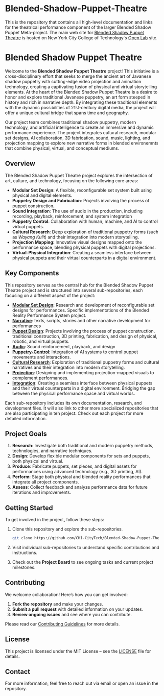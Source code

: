 # Blended-Shadow-Puppet-Theatre
This is the repository that contains all high-level documentation and links for the theatrical performance component of the larger Blended Shadow Puppet Meta-project.
The main web site for [Blended Shadow Puppet Theatre](https://openlab.citytech.cuny.edu/wayang2024/) is hosted on New York City College of Technology's [Open Lab](https://openlab.citytech.cuny.edu/) site.

# Blended Shadow Puppet Theatre

Welcome to the **Blended Shadow Puppet Theatre** project! This initiative is a cross-disciplinary effort that seeks to merge the ancient art of Javanese shadow puppetry with cutting-edge video projection and animation technology, creating a captivating fusion of physical and virtual storytelling elements. At the heart of the Blended Shadow Puppet Theatre is a desire to honor and explore traditional Javanese puppetry, an art form steeped in history and rich in narrative depth. By integrating these traditional elements with the dynamic possibilities of 21st-century digital media, the project will offer a unique cultural bridge that spans time and geography. 

Our project team combines traditional shadow puppetry, modern technology, and artificial intelligence to create an immersive and dynamic performance experience. The project integrates cultural research, modular set designs, AI collaboration, 3D fabrication, sound, music, lighting, and projection mapping to explore new narrative forms in blended environemnts that combine physical, virtual, and conceptual mediums.

## Overview

The Blended Shadow Puppet Theatre project explores the intersection of art, culture, and technology, focusing on the following core areas:

- **Modular Set Design**: A flexible, reconfigurable set system built using physical and digital elements.
- **Puppetry Design and Fabrication**: Projects involving the process of puppet construction.
- **Sound Integration**: The use of audio in the production, including recording, playback, reinforcement, and system integration
- **Puppetry Control**: Collaboration with human, machine, and AI to control virtual puppets.
- **Cultural Research**: Deep exploration of traditional puppetry forms (such as *Wayang Kulit*) and their integration into modern storytelling.
- **Projection Mapping**: Innovative visual designs mapped onto the performance space, blending physical puppets with digital projections.
- **Virtual-Physical Integration**: Creating a seamless interface between physical puppets and their virtual counterparts in a digital environment.

## Key Components

This repository serves as the central hub for the Blended Shadow Puppet Theatre project and is structured into several sub-repositories, each focusing on a different aspect of the project:

- [**Modular Set Design**](https://github.com/CHI-CityTech/Blended-Shadow-Puppet-Theatre/tree/main/Modular-Set-Design): Research and development of reconfigurable set designs for performances. Specific implementations of the Blended Reality Performance System project.
- [**Narrative**](https://github.com/CHI-CityTech/Blended-Shadow-Puppet-Theatre/tree/main/Narrative): texts, scripts, stories and other narrative development for performances
- [**Puppet Design**](https://github.com/CHI-CityTech/Blended-Shadow-Puppet-Theatre/tree/main/Puppetry-Design): Projects involving the process of puppet construction.  traditional construction, 3D printing, fabrication, and design of physical, robotic, and virtual puppets.
- [**Audio**](https://github.com/CHI-CityTech/Blended-Shadow-Puppet-Theatre/tree/main/Audio): Sound reinforcement, playback, and design
- [**Puppetry-Control**](https://github.com/CHI-CityTech/Blended-Shadow-Puppet-Theatre/tree/main/Puppetry-Control): Integration of AI systems to control puppet movements and interactions.
- [**Cultural Research**](https://github.com/CHI-CityTech/Blended-Shadow-Puppet-Theatre/tree/main/Cultural-Research): Exploration of traditional puppetry forms and cultural narratives and their integration into modern storytelling.
- [**Projection**](https://github.com/CHI-CityTech/Blended-Shadow-Puppet-Theatre/tree/main/Projection): Designing and implementing projection-mapped visuals to complement performances.
- [**Integration**](https://github.com/CHI-CityTech/Virtual-Physical-Integration): Creating a seamless interface between physical puppets and their virtual counterparts in a digital environment. Bridging the gap between the physical performance space and virtual worlds.

Each sub-repository includes its own documentation, research, and development files. It will also link to other more specialized repositories that are also participating in teh project.  Check out each project for more detailed information.

## Project Goals

1. **Research**: Investigate both traditional and modern puppetry methods, technologies, and narrative techniques.
2. **Design**: Develop flexible modular components for sets and puppets, both physical and virtual.
3. **Produce**: Fabricate puppets, set pieces, and digital assets for performances using advanced technology (e.g., 3D printing, AI).
4. **Perform**: Stage both physical and blended reality performances that integrate all project components.
5. **Assess**: Collect feedback and analyze performance data for future iterations and improvements.

## Getting Started

To get involved in the project, follow these steps:

1. Clone this repository and explore the sub-repositories.

   ```bash
   git clone https://github.com/CHI-CityTech/Blended-Shadow-Puppet-Theatre.git
2. Visit individual sub-repositories to understand specific contributions and instructions.
3. Check out the **Project Board** to see ongoing tasks and current project milestones.

## Contributing

We welcome collaboration! Here’s how you can get involved:

1. **Fork the repository** and make your changes.
2. **Submit a pull request** with detailed information on your updates.
3. **Review ongoing issues** and see where you can contribute.

Please read our [Contributing Guidelines](CONTRIBUTING.md) for more details.

## License

This project is licensed under the MIT License – see the [LICENSE](LICENSE) file for details.

## Contact

For more information, feel free to reach out via email or open an issue in the repository.
